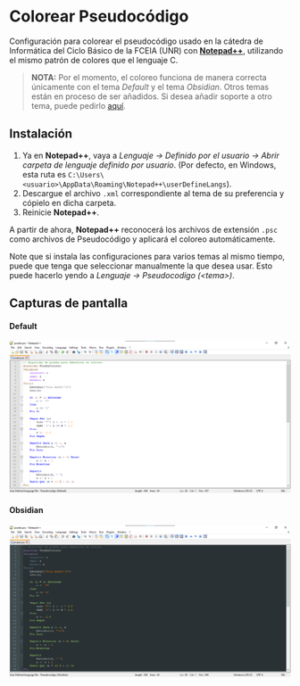 # Colorear Pseudocódigo #
Configuración para colorear el pseudocódigo usado en la cátedra de Informática del Ciclo Básico de la FCEIA (UNR) con **[Notepad++](https://notepad-plus-plus.org/)**, utilizando el mismo patrón de colores que el lenguaje C.

> **NOTA:** Por el momento, el coloreo funciona de manera correcta únicamente con el tema *Default* y el tema *Obsidian*. Otros temas están en proceso de ser añadidos. Si desea añadir soporte a otro tema, puede pedirlo [aquí](https://github.com/amadeogarcia/colorear-pseudocodigo/issues/new?assignees=&labels=enhancement&template=solicitud-de-tema-nuevo.md&title=%5BSOPORTE+DE+TEMAS%5D+%3Ctema%3E).

## Instalación ##
1. Ya en **Notepad++**, vaya a *Lenguaje -> Definido por el usuario -> Abrir carpeta de lenguaje definido por usuario*. (Por defecto, en Windows, esta ruta es `C:\Users\<usuario>\AppData\Roaming\Notepad++\userDefineLangs`).
2. Descargue el archivo `.xml` correspondiente al tema de su preferencia y cópielo en dicha carpeta.
3. Reinicie **Notepad++**.

A partir de ahora, **Notepad++** reconocerá los archivos de extensión `.psc` como archivos de Pseudocódigo y aplicará el coloreo automáticamente.

Note que si instala las configuraciones para varios temas al mismo tiempo, puede que tenga que seleccionar manualmente la que desea usar. Esto puede hacerlo yendo a *Lenguaje -> Pseudocodigo (\<tema>)*.

## Capturas de pantalla ##
#### Default ####
![Tema Default](/screenshots/default.png)

#### Obsidian ####
![Tema Obsidian](/screenshots/obsidian.png)
